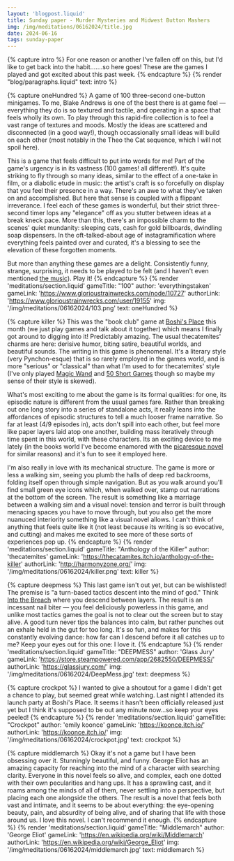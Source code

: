 ```yaml
---
layout: 'blogpost.liquid'
title: Sunday paper - Murder Mysteries and Midwest Button Mashers
img: /img/meditations/06162024/title.jpg
date: 2024-06-16
tags: sunday-paper
---
```

<!-- INTRO -->
{% capture intro %}
For one reason or another I've fallen off on this, but I'd like to get back into the habit.......so here goes! These are the games I played and got excited about this past week.
{% endcapture %}
{% render "blog/paragraphs.liquid" text: intro %}

{% capture oneHundred %}
A game of 100 three-second one-button minigames. To me, Blake Andrews is one of the best there is at game feel — everything they do is so textured and tactile, and operating in a space that feels wholly its own. To play through this rapid-fire collection is to feel a vast range of textures and moods. Mostly the ideas are scattered and disconnected (in a good way!), though occassionally small ideas will build on each other (most notably in the Theo the Cat sequence, which I will not spoil here). 

This is a game that feels difficult to put into words for me! Part of the game's urgency is in its vastness (100 games! all different!). It's quite striking to fly through so many ideas, similar to the effect of a one-take in film, or a diabolic etude in music: the artist's craft is so forcefully on display that you feel their presence in a way. There's an awe to what they've taken on and accomplished. But here that sense is coupled with a flippant irreverance. I feel each of these games is wonderful, but their strict three-second timer lops any "elegance" off as you stutter between ideas at a break kneck pace. More than this, there's an impossible charm to the scenes' quiet mundanity: sleeping cats, cash for gold billboards, dwindling soap dispensers. In the oft-talked-about age of instagramification where everything feels painted over and curated, it's a blessing to see the elevation of these forgotten moments.

But more than anything these games are a delight. Consistently funny, strange, surprising, it needs to be played to be felt (and I haven't even mentioned <a href="https://lillyan.bandcamp.com/album/100-ost">the music</a>). Play it!
{% endcapture %}
{% render 'meditations/section.liquid' 
    gameTitle: "100"
    author: 'everythingstaken'
    gameLink: 'https://www.glorioustrainwrecks.com/node/10727'
    authorLink: 'https://www.glorioustrainwrecks.com/user/19155'
    img: '/img/meditations/06162024/103.png'
    text: oneHundred
%}

{% capture killer %}
This was the "book club" game at <a href="https://boshis.place/">Boshi's Place</a> this month (we just play games and talk about it together) which means I finally got around to digging into it! Predictably amazing. The usual thecatemites' charms are here: derisive humor, biting satire, beautiful worlds, and beautiful sounds. The writing in this game is phenomenal. It's a literary style (very Pynchon-esque) that is so rarely employed in the games world, and is more "serious" or "classical" than what I'm used to for thecatemites' style (I've only played <a href="https://thecatamites.itch.io/magic-wand">Magic Wand</a> and <a href="https://thecatamites.itch.io/50-short-games">50 Short Games</a> though so maybe my sense of their style is skewed).

What's most exciting to me about the game is its formal qualities: for one, its episodic nature is different from the usual games fare. Rather than breaking out one long story into a series of standalone acts, it really leans into the affordances of episodic structures to tell a much looser frame narrative. So far at least (4/9 episodes in), acts don't spill into each other, but feel more like paper layers laid atop one another, building mass iteratively through time spent in this world, with these characters. Its an exciting device to me lately (in the books world I've become enamored with the <a href="https://en.wikipedia.org/wiki/Picaresque_novel">picaresque novel</a> for similar reasons) and it's fun to see it employed here.

I'm also really in love with its mechanical structure. The game is more or less a walking sim, seeing you plumb the halls of deep red backrooms, folding itself open through simple navigation. But as you walk around you'll find small green eye icons which, when walked over, stamp out narrations at the bottom of the screen. The result is something like a marriage between a walking sim and a visual novel: tension and terror is built through menacing spaces you have to move through, but you also get the more nuanuced interiority something like a visual novel allows. I can't think of anything that feels quite like it (not least because its writing is so evocative, and cutting) and makes me excited to see more of these sorts of experiences pop up.
{% endcapture %}
{% render 'meditations/section.liquid' 
    gameTitle: "Anthology of the Killer"
    author: 'thecatemites'
    gameLink: 'https://thecatamites.itch.io/anthology-of-the-killer'
    authorLink: 'http://harmonyzone.org/'
    img: '/img/meditations/06162024/killer.png'
    text: killer
%}

{% capture deepmess %}
This last game isn't out yet, but can be wishlisted! The premise is "a turn-based tactics descent into the mind of god." Think <a href="https://store.steampowered.com/app/590380/Into_the_Breach?snr=1_7_15__13">Into the Breach</a> where you descend between layers. The result is an incessant nail biter — you feel deliciously powerless in this game, and unlike most tactics games the goal is not to clear out the screen but to stay alive. A good turn never tips the balances into calm, but rather punches out an exhale held in the gut for too long. It's so fun, and makes for this constantly evolving dance: how far can I descend before it all catches up to me? Keep your eyes out for this one: I love it.
{% endcapture %}
{% render 'meditations/section.liquid' 
    gameTitle: "DEEPMESS"
    author: 'Glass Jury'
    gameLink: 'https://store.steampowered.com/app/2682550/DEEPMESS/'
    authorLink: 'https://glassjury.com/'
    img: '/img/meditations/06162024/DeepMess.jpg'
    text: deepmess
%}

{% capture crockpot %}
I wanted to give a shoutout for a game I didn't get a chance to play, but seemed great while watching. Last night I attended its launch party at Boshi's Place. It seems it hasn't been officially released just yet but I think it's supposed to be out any minute now...so keep your eyes peeled!
{% endcapture %}
{% render 'meditations/section.liquid' 
    gameTitle: "Crockpot"
    author: 'emily koonce'
    gameLink: 'https://koonce.itch.io/'
    authorLink: 'https://koonce.itch.io/'
    img: '/img/meditations/06162024/crockpot.jpg'
    text: crockpot
%}

{% capture middlemarch %}
Okay it's not a game but I have been obsessing over it. Stunningly beautiful, and funny. George Eliot has an amazing capacity for reaching into the mind of a character with searching clarity. Everyone in this novel feels so alive, and complex, each one dotted with their own pecularities and hang ups. It has a sprawling cast, and it roams among the minds of all of them, never settling into a perspective, but placing each one alongside the others. The result is a novel that feels both vast and intimate, and it seems to be about everything: the eye-opening beauty, pain, and absurdity of being alive, and of sharing that life with those around us. I love this novel. I can't recommend it enough.
{% endcapture %}
{% render 'meditations/section.liquid' 
    gameTitle: "Middlemarch"
    author: 'George Eliot'
    gameLink: 'https://en.wikipedia.org/wiki/Middlemarch'
    authorLink: 'https://en.wikipedia.org/wiki/George_Eliot'
    img: '/img/meditations/06162024/middlemarch.jpg'
    text: middlemarch
%}